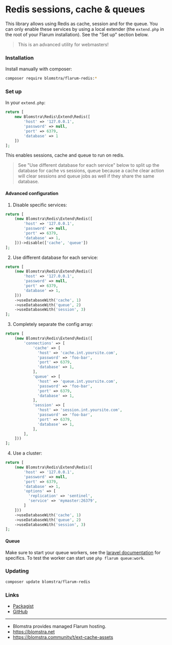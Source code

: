 # Redis sessions, cache & queues

This library allows using Redis as cache, session and for the queue. You can only 
enable these services by using a local extender (the `extend.php` in 
the root of your Flarum installation). See the "Set up" section below.

> This is an advanced utility for webmasters!

### Installation
Install manually with composer:

```sh
composer require blomstra/flarum-redis:*
```

### Set up

In your `extend.php`:

```php
return [
    new Blomstra\Redis\Extend\Redis([
        'host' => '127.0.0.1',
        'password' => null,
        'port' => 6379,
        'database' => 1
    ])
];
```

This enables sessions, cache and queue to run on redis.

> See "Use different database for each service" below to split up the database for cache vs sessions, queue
> because a cache clear action will clear sessions and queue jobs as well if they share the same database.

#### Advanced configuration

1. Disable specific services:

```php
return [
    (new Blomstra\Redis\Extend\Redis([
        'host' => '127.0.0.1',
        'password' => null,
        'port' => 6379,
        'database' => 1,
    ]))->disable(['cache', 'queue'])
];
```

2. Use different database for each service:

```php
return [
    (new Blomstra\Redis\Extend\Redis([
        'host' => '127.0.0.1',
        'password' => null,
        'port' => 6379,
        'database' => 1,
    ]))
    ->useDatabaseWith('cache', 1)
    ->useDatabaseWith('queue', 2)
    ->useDatabaseWith('session', 3)
];
```

3. Completely separate the config array:

```php
return [
    (new Blomstra\Redis\Extend\Redis([
        'connections' => [
            'cache' => [
              'host' => 'cache.int.yoursite.com',
              'password' => 'foo-bar',
              'port' => 6379,
              'database' => 1,
            ],
            'queue' => [
              'host' => 'queue.int.yoursite.com',
              'password' => 'foo-bar',
              'port' => 6379,
              'database' => 1,
            ],
            'session' => [
              'host' => 'session.int.yoursite.com',
              'password' => 'foo-bar',
              'port' => 6379,
              'database' => 1,
            ],
        ],
    ]))
];
```

4. Use a cluster:

```php
return [
    (new Blomstra\Redis\Extend\Redis([
        'host' => '127.0.0.1',
        'password' => null,
        'port' => 6379,
        'database' => 1,
        'options' => [
          'replication' => 'sentinel',
          'service' => 'mymaster:26379',
        ]
    ]))
    ->useDatabaseWith('cache', 1)
    ->useDatabaseWith('queue', 2)
    ->useDatabaseWith('session', 3)
];
```

#### Queue

Make sure to start your queue workers, see 
the [laravel documentation](https://laravel.com/docs/6.x/queues#running-the-queue-worker) for specifics. 
To test the worker can start use `php flarum queue:work`.

### Updating

```sh
composer update blomstra/flarum-redis
```

### Links

- [Packagist](https://packagist.org/packages/blomstra/flarum-redis)
- [GitHub](https://github.com/blomstra/flarum-redis)

---

- Blomstra provides managed Flarum hosting.
- https://blomstra.net
- https://blomstra.community/t/ext-cache-assets
